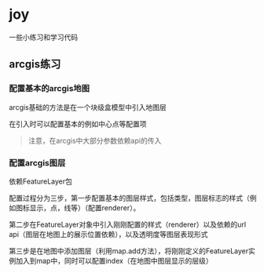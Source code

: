 # joy
一些小练习和学习代码


## arcgis练习

### 配置基本的arcgis地图

arcgis基础的方法是在一个块级盒模型中引入地图层

在引入时可以配置基本的例如中心点等配置项

> 注意，在arcgis中大部分参数依赖api的传入

### 配置arcgis图层

依赖FeatureLayer包

配置过程分为三步，第一步配置基本的图层样式，包括类型，图层标志的样式（例如图标显示，点，线等）（配置renderer）。

第二步在FeatureLayer对象中引入刚刚配置的样式（renderer）以及依赖的url api（图层在地图上的展示位置依赖），以及透明度等图层表现形式

第三步是在地图中添加图层（利用map.add方法），将刚刚定义的FeatureLayer实例加入到map中，同时可以配置index（在地图中图层显示的层级）
